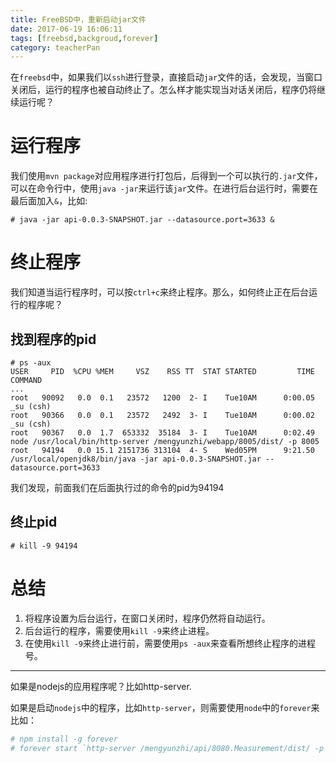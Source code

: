 ```yaml
---
title: FreeBSD中，重新启动jar文件
date: 2017-06-19 16:06:11
tags: [freebsd,backgroud,forever]
category: teacherPan
---
```

在`freebsd`中，如果我们以`ssh`进行登录，直接启动`jar`文件的话，会发现，当窗口关闭后，运行的程序也被自动终止了。怎么样才能实现当对话关闭后，程序仍将继续运行呢？

# 运行程序
我们使用`mvn package`对应用程序进行打包后，后得到一个可以执行的`.jar`文件，可以在命令行中，使用`java -jar`来运行该`jar`文件。在进行后台运行时，需要在最后面加入`&`，比如:
```shell
# java -jar api-0.0.3-SNAPSHOT.jar --datasource.port=3633 &
```

<!--more-->
# 终止程序
我们知道当运行程序时，可以按`ctrl+c`来终止程序。那么，如何终止正在后台运行的程序呢？

## 找到程序的pid
```shell
# ps -aux
USER     PID  %CPU %MEM     VSZ    RSS TT  STAT STARTED         TIME COMMAND
...
root   90092   0.0  0.1   23572   1200  2- I    Tue10AM      0:00.05 _su (csh)
root   90366   0.0  0.1   23572   2492  3- I    Tue10AM      0:00.02 _su (csh)
root   90367   0.0  1.7  653332  35184  3- I    Tue10AM      0:02.49 node /usr/local/bin/http-server /mengyunzhi/webapp/8005/dist/ -p 8005
root   94194   0.0 15.1 2151736 313104  4- S    Wed05PM      9:21.50 /usr/local/openjdk8/bin/java -jar api-0.0.3-SNAPSHOT.jar --datasource.port=3633

```
我们发现，前面我们在后面执行过的命令的pid为94194
## 终止pid
```sheel
# kill -9 94194
```

# 总结
1. 将程序设置为后台运行，在窗口关闭时，程序仍然将自动运行。
2. 后台运行的程序，需要使用`kill -9`来终止进程。
3. 在使用`kill -9`来终止进行前，需要使用`ps -aux`来查看所想终止程序的进程号。

<hr />
如果是nodejs的应用程序呢？比如http-server.

如果是启动`nodejs`中的程序，比如`http-server`，则需要使用`node`中的`forever`来
比如： 
```bash
# npm install -g forever
# forever start `http-server /mengyunzhi/api/8080.Measurement/dist/ -p 8005` &
```


